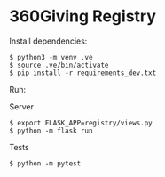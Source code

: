 # 360Giving Registry

Install dependencies:

```
$ python3 -m venv .ve
$ source .ve/bin/activate
$ pip install -r requirements_dev.txt
```

Run:

Server
```
$ export FLASK_APP=registry/views.py
$ python -m flask run
```

Tests
```
$ python -m pytest
```
